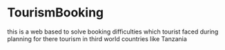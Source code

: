 # TourismBooking

this is a web based to solve booking difficulties which tourist faced during planning for there tourism in third world countries like Tanzania
